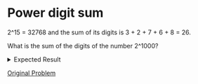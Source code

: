 # Power digit sum

2^15 = 32768 and the sum of its digits is 3 + 2 + 7 + 6 + 8 = 26.

What is the sum of the digits of the number 2^1000?

<details> 
<summary>Expected Result</summary>
<pre>
1366
</pre>
</details>

[Original Problem](https://projecteuler.net/problem=16)
